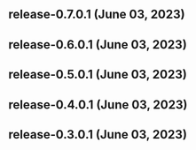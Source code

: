 ## release-0.7.0.1 (June 03, 2023)


## release-0.6.0.1 (June 03, 2023)


## release-0.5.0.1 (June 03, 2023)


## release-0.4.0.1 (June 03, 2023)


## release-0.3.0.1 (June 03, 2023)
